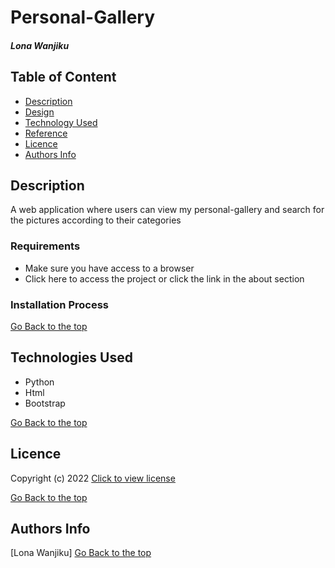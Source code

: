 # Personal-Gallery
##### Lona Wanjiku
## Table of Content
+ [Description](#Description)
+ [Design](#Design)
+ [Technology Used](#technologies-used)
+ [Reference](#reference)
+ [Licence](#licence)
+ [Authors Info](#author-Info)

## Description
<p>A web application where users can view my personal-gallery and search for the pictures according to their categories </p>

### Requirements
* Make sure you have access to a browser
* Click here to access the project or click the link in the about section 

### Installation Process
[Go Back to the top](#Personal-Gallery)
## Technologies Used
* Python 
* Html
* Bootstrap


[Go Back to the top](#Personal-Gallery)

## Licence
 Copyright (c) 2022 [Click to view license](LICENSE)

[Go Back to the top](#Personal-Gallery)

## Authors Info
[Lona Wanjiku]
[Go Back to the top](#Personal-Gallery)
